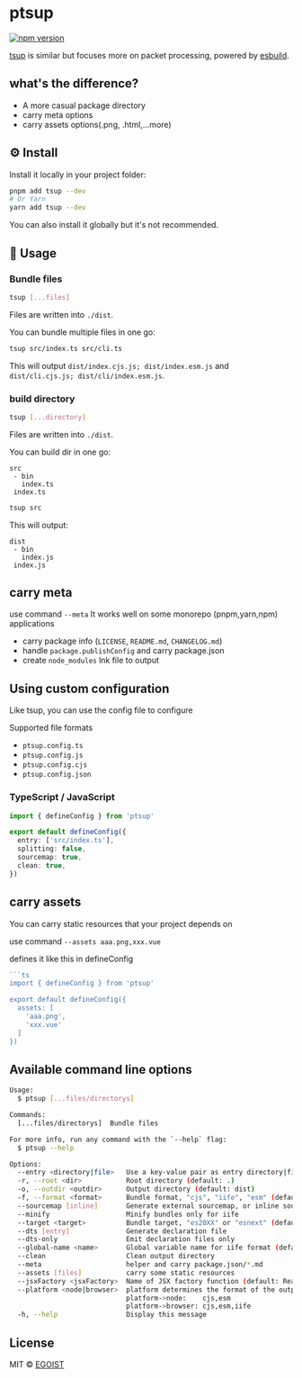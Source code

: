 # ptsup

[![npm version](https://badgen.net/npm/v/ptsup)](https://npm.im/ptsup)

[tsup](https://github.com/egoist/tsup) is similar but focuses more on packet processing, powered by [esbuild](https://github.com/evanw/esbuild).


## what's the difference?

- A more casual package directory
- carry meta options
- carry assets options(.png, .html,...more)

## ⚙️ Install

Install it locally in your project folder:

```bash
pnpm add tsup --dev
# Or Yarn
yarn add tsup --dev
```

You can also install it globally but it's not recommended.

## 📖 Usage

### Bundle files

```bash
tsup [...files]
```

Files are written into `./dist`.

You can bundle multiple files in one go:

```bash
tsup src/index.ts src/cli.ts
```

This will output `dist/index.cjs.js; dist/index.esm.js` and `dist/cli.cjs.js; dist/cli/index.esm.js`.

### build directory

```bash
tsup [...directory]
```

Files are written into `./dist`.

You can build dir in one go:

```
src
 - bin
   index.ts
 index.ts
```

```bash
tsup src
```
This will output:

```
dist
 - bin
   index.js
 index.js
```

## carry meta

use command `--meta` It works well on some monorepo (pnpm,yarn,npm) applications

- carry package info (`LICENSE`, `README.md`, `CHANGELOG.md`)
- handle `package.publishConfig` and carry package.json
- create `node_modules` lnk file to output

## Using custom configuration

Like tsup, you can use the config file to configure

Supported file formats

- `ptsup.config.ts`
- `ptsup.config.js`
- `ptsup.config.cjs`
- `ptsup.config.json`

### TypeScript / JavaScript

```ts
import { defineConfig } from 'ptsup'

export default defineConfig({
  entry: ['src/index.ts'],
  splitting: false,
  sourcemap: true,
  clean: true,
})
```

## carry assets

You can carry static resources that your project depends on

use command `--assets aaa.png,xxx.vue`

defines it like this in defineConfig

```ts
```ts
import { defineConfig } from 'ptsup'

export default defineConfig({
  assets: [
    'aaa.png',
    'xxx.vue'
  ]
})
```


## Available command line options

```sh
Usage:
  $ ptsup [...files/directorys]

Commands:
  [...files/directorys]  Bundle files

For more info, run any command with the `--help` flag:
  $ ptsup --help

Options:
  --entry <directory|file>   Use a key-value pair as entry directory|files (default: ./)
  -r, --root <dir>           Root directory (default: .)
  -o, --outdir <outdir>      Output directory (default: dist)
  -f, --format <format>      Bundle format, "cjs", "iife", "esm" (default: cjs)
  --sourcemap [inline]       Generate external sourcemap, or inline source: --sourcemap inline
  --minify                   Minify bundles only for iife
  --target <target>          Bundle target, "es20XX" or "esnext" (default: esnext)
  --dts [entry]              Generate declaration file
  --dts-only                 Emit declaration files only
  --global-name <name>       Global variable name for iife format (default: package.name in pascal-case)
  --clean                    Clean output directory
  --meta                     helper and carry package.json/*.md
  --assets [files]           carry some static resources
  --jsxFactory <jsxFactory>  Name of JSX factory function (default: React.createElement)
  --platform <node|browser>  platform determines the format of the output (default: node)
                             platform->node:    cjs,esm
                             platform->browser: cjs,esm,iife
  -h, --help                 Display this message
```


## License

MIT &copy; [EGOIST](https://github.com/sponsors/egoist)
